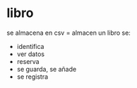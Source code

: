 # libro
se almacena en csv = almacen
un libro se:
- identifica
- ver datos
- reserva
- se guarda, se añade
- se registra
